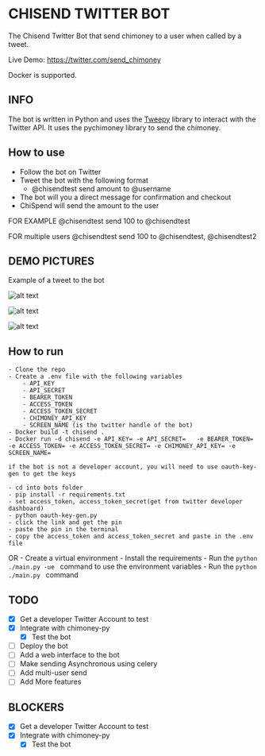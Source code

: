 # CHISEND TWITTER BOT

The Chisend Twitter Bot that send chimoney to a user when called by a tweet.

Live Demo: https://twitter.com/send_chimoney

Docker is supported.



## INFO

The bot is written in Python and uses the [Tweepy](https://www.tweepy.org/) library to interact with the Twitter API.
It uses the pychimoney library to send the chimoney.

## How to use
- Follow the bot on Twitter
- Tweet the bot with the following format
    - @chisendtest send amount to @username
- The bot will you a direct message for confirmation and checkout
- ChiSpend will send the amount to the user

FOR EXAMPLE
@chisendtest send 100 to @chisendtest

FOR multiple users
@chisendtest send 100 to @chisendtest, @chisendtest2

## DEMO PICTURES
Example of a tweet to the bot

![alt text](images/1.png "Demo 1")

![alt text](images/2.png "Demo 2")

![alt text](images/3.png "Demo 3")

## How to run
    - Clone the repo
    - Create a .env file with the following variables
        - API_KEY
        - API_SECRET
        - BEARER_TOKEN
        - ACCESS_TOKEN
        - ACCESS_TOKEN_SECRET
        - CHIMONEY_API_KEY
        - SCREEN_NAME (is the twitter handle of the bot)
    - Docker build -t chisend .
    - Docker run -d chisend -e API_KEY= -e API_SECRET=   -e BEARER_TOKEN= -e ACCESS_TOKEN= -e ACCESS_TOKEN_SECRET= -e CHIMONEY_API_KEY= -e SCREEN_NAME=

    if the bot is not a developer account, you will need to use oauth-key-gen to get the keys

    - cd into bots folder
    - pip install -r requirements.txt
    - set access_token, access_token_secret(get from twitter developer dashboard)
    - python oauth-key-gen.py
    - click the link and get the pin
    - paste the pin in the terminal
    - copy the access_token and access_token_secret and paste in the .env file
OR
    - Create a virtual environment
    - Install the requirements
    - Run the ```python  ./main.py -ue ``` command
        to use the environment variables
    - Run the ```python  ./main.py ``` command

## TODO 
- [x] Get a developer Twitter Account to test 
- [x] Integrate with chimoney-py
    - [x] Test the bot
- [ ] Deploy the bot
- [ ] Add a web interface to the bot
- [ ] Make sending Asynchronous using celery
- [ ] Add multi-user send 
- [ ] Add More features

## BLOCKERS
- [x] Get a developer Twitter Account to test 
- [x] Integrate with chimoney-py
    - [x] Test the bot
